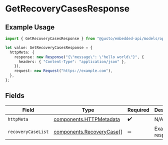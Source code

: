 # GetRecoveryCasesResponse

## Example Usage

```typescript
import { GetRecoveryCasesResponse } from "@gusto/embedded-api/models/operations/getrecoverycases.js";

let value: GetRecoveryCasesResponse = {
  httpMeta: {
    response: new Response("{\"message\": \"hello world\"}", {
      headers: { "Content-Type": "application/json" },
    }),
    request: new Request("https://example.com"),
  },
};
```

## Fields

| Field                                                                | Type                                                                 | Required                                                             | Description                                                          |
| -------------------------------------------------------------------- | -------------------------------------------------------------------- | -------------------------------------------------------------------- | -------------------------------------------------------------------- |
| `httpMeta`                                                           | [components.HTTPMetadata](../../models/components/httpmetadata.md)   | :heavy_check_mark:                                                   | N/A                                                                  |
| `recoveryCaseList`                                                   | [components.RecoveryCase](../../models/components/recoverycase.md)[] | :heavy_minus_sign:                                                   | Example response                                                     |